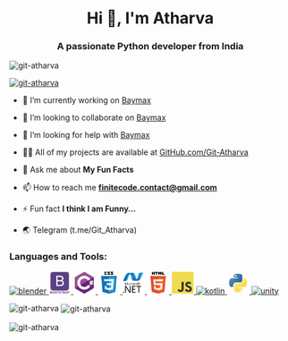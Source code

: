 <h1 align="center">Hi 👋, I'm Atharva</h1>
<h3 align="center">A passionate Python developer from India</h3>

<p align="left"> <img src="https://komarev.com/ghpvc/?username=git-atharva&label=Profile%20views&color=0e75b6&style=flat" alt="git-atharva" /> </p>

<p align="left"> <a href="https://github.com/ryo-ma/github-profile-trophy"><img src="https://github-profile-trophy.vercel.app/?username=git-atharva" alt="git-atharva" /></a> </p>

- 🔭 I’m currently working on [Baymax](https://github.com/Git-Atharva/Baymax)

- 👯 I’m looking to collaborate on [Baymax](https://github.com/Git-Atharva/Baymax)

- 🤝 I’m looking for help with [Baymax](https://github.com/Git-Atharva/Baymax)

- 👨‍💻 All of my projects are available at [GitHub.com/Git-Atharva](GitHub.com/Git-Atharva)

- 💬 Ask me about **My Fun Facts**

- 📫 How to reach me **finitecode.contact@gmail.com**

- ⚡ Fun fact **I think I am Funny…**
- 🌏 Telegram (t.me/Git_Atharva)

<h3 align="left">Languages and Tools:</h3>
<p align="left"> <a href="https://www.blender.org/" target="_blank" rel="noreferrer"> <img src="https://download.blender.org/branding/community/blender_community_badge_white.svg" alt="blender" width="40" height="40"/> </a> <a href="https://getbootstrap.com" target="_blank" rel="noreferrer"> <img src="https://raw.githubusercontent.com/devicons/devicon/master/icons/bootstrap/bootstrap-plain-wordmark.svg" alt="bootstrap" width="40" height="40"/> </a> <a href="https://www.cprogramming.com/" target="_blank" rel="noreferrer">  </a> <a href="https://www.w3schools.com/cpp/" target="_blank" rel="noreferrer">  </a> <a href="https://www.w3schools.com/cs/" target="_blank" rel="noreferrer"> <img src="https://raw.githubusercontent.com/devicons/devicon/master/icons/csharp/csharp-original.svg" alt="csharp" width="40" height="40"/> </a> <a href="https://www.w3schools.com/css/" target="_blank" rel="noreferrer"> <img src="https://raw.githubusercontent.com/devicons/devicon/master/icons/css3/css3-original-wordmark.svg" alt="css3" width="40" height="40"/> </a> <a href="https://dotnet.microsoft.com/" target="_blank" rel="noreferrer"> <img src="https://raw.githubusercontent.com/devicons/devicon/master/icons/dot-net/dot-net-original-wordmark.svg" alt="dotnet" width="40" height="40"/> </a> <a href="https://www.w3.org/html/" target="_blank" rel="noreferrer"> <img src="https://raw.githubusercontent.com/devicons/devicon/master/icons/html5/html5-original-wordmark.svg" alt="html5" width="40" height="40"/> </a> <a href="https://developer.mozilla.org/en-US/docs/Web/JavaScript" target="_blank" rel="noreferrer"> <img src="https://raw.githubusercontent.com/devicons/devicon/master/icons/javascript/javascript-original.svg" alt="javascript" width="40" height="40"/> </a> <a href="https://kotlinlang.org" target="_blank" rel="noreferrer"> <img src="https://www.vectorlogo.zone/logos/kotlinlang/kotlinlang-icon.svg" alt="kotlin" width="40" height="40"/> </a> <a href="https://www.python.org" target="_blank" rel="noreferrer"> <img src="https://raw.githubusercontent.com/devicons/devicon/master/icons/python/python-original.svg" alt="python" width="40" height="40"/> </a> <a href="https://unity.com/" target="_blank" rel="noreferrer"> <img src="https://www.vectorlogo.zone/logos/unity3d/unity3d-icon.svg" alt="unity" width="40" height="40"/> </a> </p>

<p><img align="left" src="https://github-readme-stats.vercel.app/api/top-langs?username=git-atharva&show_icons=true&locale=en&layout=compact" alt="git-atharva" /></p>

<p>&nbsp;<img align="center" src="https://github-readme-stats.vercel.app/api?username=git-atharva&show_icons=true&locale=en" alt="git-atharva" /></p>

<p><img align="center" src="https://github-readme-streak-stats.herokuapp.com/?user=git-atharva&" alt="git-atharva" /></p>

